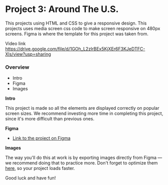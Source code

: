 # Project 3: Around The U.S.

This projects using HTML and CSS to give a responsive design.
This projects uses media screen css code to make screen responsive on 480px screens. 
Figma is where the template for this project was taken from.


Video link
https://drive.google.com/file/d/1GOh_L2zlrBEx5KjXEr6F3KJeDTFC-Xls/view?usp=sharing

### Overview  

* Intro  
* Figma  
* Images  
  
**Intro**
  
This project is made so all the elements are displayed correctly on popular screen sizes. We recommend investing more time in completing this project, since it's more difficult than previous ones.  
  
**Figma**  
  
* [Link to the project on Figma](https://www.figma.com/file/ii4xxsJ0ghevUOcssTlHZv/Sprint-3%3A-Around-the-US?node-id=0%3A1)  
  
**Images**  
  
The way you'll do this at work is by exporting images directly from Figma — we recommend doing that to practice more. Don't forget to optimize them [here](https://tinypng.com/), so your project loads faster. 
  
Good luck and have fun!
